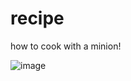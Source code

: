 # recipe

how to cook with a minion!

![image](http://mein-neues-blog.de/wp-content/uploads/2013/07/miniux.jpg)
